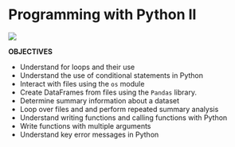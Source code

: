 # Programming with Python II

![](https://media1.giphy.com/media/a9CSmhwtk4IhO/giphy.gif)

**OBJECTIVES**

- Understand for loops and their use
- Understand the use of conditional statements in Python
- Interact with files using the `os` module
- Create DataFrames from files using the `Pandas` library.
- Determine summary information about a dataset
- Loop over files and and perform repeated summary analysis
- Understand writing functions and calling functions with Python
- Write functions with multiple arguments
- Understand key error messages in Python



